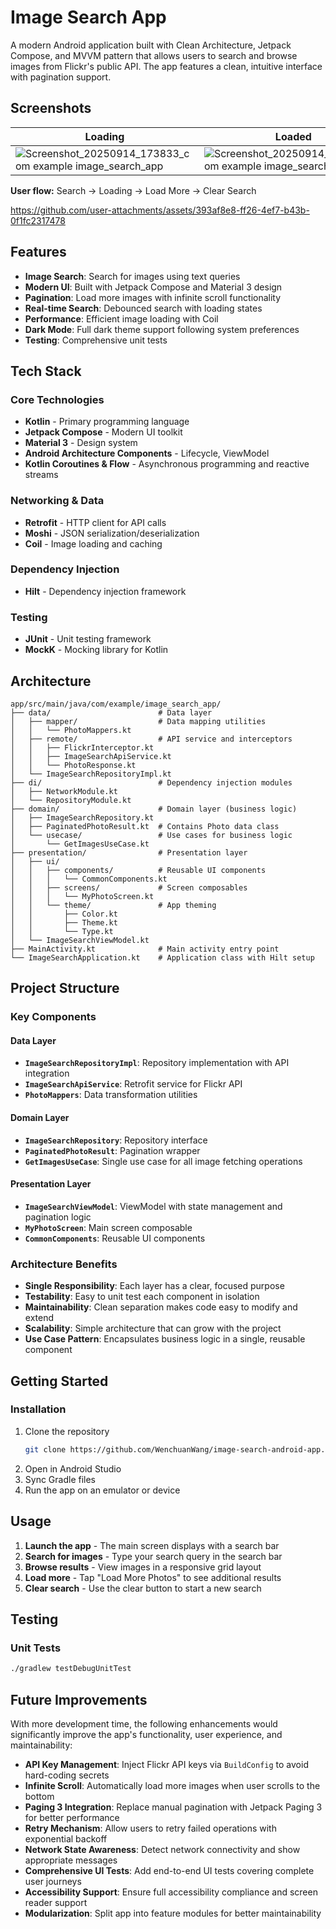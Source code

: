 # Image Search App

A modern Android application built with Clean Architecture, Jetpack Compose, and MVVM pattern that allows users to search and browse images from Flickr's public API. The app features a clean, intuitive interface with pagination support.

## Screenshots
| Loading | Loaded | Load More button |
| --- | --- | --- |
| ![Screenshot_20250914_173833_com example image_search_app](https://github.com/user-attachments/assets/619f67ce-12ae-43bb-9e91-fec12364f4eb) | ![Screenshot_20250914_230756_com example image_search_app](https://github.com/user-attachments/assets/45e3bd21-001c-43ea-a003-f6b3c6bfadef) | ![Screenshot_20250914_230800_com example image_search_app](https://github.com/user-attachments/assets/56f26230-8fd1-4ecb-8187-ca12ce351893) |


**User flow:** Search -> Loading -> Load More -> Clear Search

https://github.com/user-attachments/assets/393af8e8-ff26-4ef7-b43b-0f1fc2317478


## Features

- **Image Search**: Search for images using text queries
- **Modern UI**: Built with Jetpack Compose and Material 3 design
- **Pagination**: Load more images with infinite scroll functionality
- **Real-time Search**: Debounced search with loading states
- **Performance**: Efficient image loading with Coil
- **Dark Mode**: Full dark theme support following system preferences
- **Testing**: Comprehensive unit tests

## Tech Stack

### Core Technologies
- **Kotlin** - Primary programming language
- **Jetpack Compose** - Modern UI toolkit
- **Material 3** - Design system
- **Android Architecture Components** - Lifecycle, ViewModel
- **Kotlin Coroutines & Flow** - Asynchronous programming and reactive streams

### Networking & Data
- **Retrofit** - HTTP client for API calls
- **Moshi** - JSON serialization/deserialization
- **Coil** - Image loading and caching

### Dependency Injection
- **Hilt** - Dependency injection framework

### Testing
- **JUnit** - Unit testing framework
- **MockK** - Mocking library for Kotlin

## Architecture

```
app/src/main/java/com/example/image_search_app/
├── data/                        # Data layer
│   ├── mapper/                  # Data mapping utilities
│   │   └── PhotoMappers.kt
│   ├── remote/                  # API service and interceptors
│   │   ├── FlickrInterceptor.kt
│   │   ├── ImageSearchApiService.kt
│   │   └── PhotoResponse.kt
│   └── ImageSearchRepositoryImpl.kt
├── di/                          # Dependency injection modules
│   ├── NetworkModule.kt
│   └── RepositoryModule.kt
├── domain/                      # Domain layer (business logic)
│   ├── ImageSearchRepository.kt
│   ├── PaginatedPhotoResult.kt  # Contains Photo data class
│   └── usecase/                 # Use cases for business logic
│       └── GetImagesUseCase.kt
├── presentation/                # Presentation layer
│   ├── ui/
│   │   ├── components/          # Reusable UI components
│   │   │   └── CommonComponents.kt
│   │   ├── screens/             # Screen composables
│   │   │   └── MyPhotoScreen.kt
│   │   └── theme/               # App theming
│   │       ├── Color.kt
│   │       ├── Theme.kt
│   │       └── Type.kt
│   └── ImageSearchViewModel.kt
├── MainActivity.kt              # Main activity entry point
└── ImageSearchApplication.kt    # Application class with Hilt setup
```

## Project Structure

### Key Components

#### Data Layer
- **`ImageSearchRepositoryImpl`**: Repository implementation with API integration
- **`ImageSearchApiService`**: Retrofit service for Flickr API
- **`PhotoMappers`**: Data transformation utilities

#### Domain Layer
- **`ImageSearchRepository`**: Repository interface
- **`PaginatedPhotoResult`**: Pagination wrapper
- **`GetImagesUseCase`**: Single use case for all image fetching operations

#### Presentation Layer
- **`ImageSearchViewModel`**: ViewModel with state management and pagination logic
- **`MyPhotoScreen`**: Main screen composable
- **`CommonComponents`**: Reusable UI components

### Architecture Benefits

- **Single Responsibility**: Each layer has a clear, focused purpose
- **Testability**: Easy to unit test each component in isolation
- **Maintainability**: Clean separation makes code easy to modify and extend
- **Scalability**: Simple architecture that can grow with the project
- **Use Case Pattern**: Encapsulates business logic in a single, reusable component

## Getting Started

### Installation

1. Clone the repository
   ```bash
   git clone https://github.com/WenchuanWang/image-search-android-app.git
   ```
2. Open in Android Studio
3. Sync Gradle files
4. Run the app on an emulator or device

## Usage

1. **Launch the app** - The main screen displays with a search bar
2. **Search for images** - Type your search query in the search bar
3. **Browse results** - View images in a responsive grid layout
4. **Load more** - Tap "Load More Photos" to see additional results
5. **Clear search** - Use the clear button to start a new search

## Testing

### Unit Tests
```bash
./gradlew testDebugUnitTest
```

## Future Improvements

With more development time, the following enhancements would significantly improve the app's functionality, user experience, and maintainability:

- **API Key Management**: Inject Flickr API keys via `BuildConfig` to avoid hard-coding secrets
- **Infinite Scroll**: Automatically load more images when user scrolls to the bottom
- **Paging 3 Integration**: Replace manual pagination with Jetpack Paging 3 for better performance
- **Retry Mechanism**: Allow users to retry failed operations with exponential backoff
- **Network State Awareness**: Detect network connectivity and show appropriate messages
- **Comprehensive UI Tests**: Add end-to-end UI tests covering complete user journeys
- **Accessibility Support**: Ensure full accessibility compliance and screen reader support
- **Modularization**: Split app into feature modules for better maintainability
